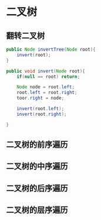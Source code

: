 # 二叉树

## 翻转二叉树

``` java
public Node invertTree(Node root){
    invert(root);
}

public void invert(Node root){
    if(null == root) return;

    Node node = root.left;
    root.left = root.right;
    toor.right = node;

    invert(root.left);
    invert(root.right);

}
```

## 二叉树的前序遍历

## 二叉树的中序遍历


## 二叉树的后序遍历


## 二叉树的层序遍历

